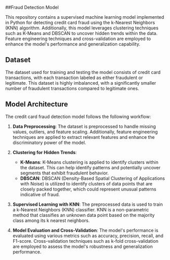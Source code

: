 ##Fraud Detection Model

This repository contains a supervised machine learning model implemented in Python for detecting credit card fraud using the k-Nearest Neighbors (KNN) algorithm. Additionally, this model leverages clustering techniques such as K-Means and DBSCAN to uncover hidden trends within the data. Feature engineering techniques and cross-validation are employed to enhance the model's performance and generalization capability.

## Dataset

The dataset used for training and testing the model consists of credit card transactions, with each transaction labeled as either fraudulent or legitimate. This dataset is highly imbalanced, with a significantly smaller number of fraudulent transactions compared to legitimate ones.

## Model Architecture

The credit card fraud detection model follows the following workflow:

1. **Data Preprocessing**: The dataset is preprocessed to handle missing values, outliers, and feature scaling. Additionally, feature engineering techniques are applied to extract relevant features and enhance the discriminatory power of the model.

2. **Clustering for Hidden Trends**:
    - **K-Means**: K-Means clustering is applied to identify clusters within the dataset. This can help identify patterns and potentially uncover segments that exhibit fraudulent behavior.
    - **DBSCAN**: DBSCAN (Density-Based Spatial Clustering of Applications with Noise) is utilized to identify clusters of data points that are closely packed together, which could represent unusual patterns indicative of fraud.

3. **Supervised Learning with KNN**: The preprocessed data is used to train a k-Nearest Neighbors (KNN) classifier. KNN is a non-parametric method that classifies an unknown data point based on the majority class among its k nearest neighbors.

4. **Model Evaluation and Cross-Validation**: The model's performance is evaluated using various metrics such as accuracy, precision, recall, and F1-score. Cross-validation techniques such as k-fold cross-validation are employed to assess the model's robustness and generalization performance.
